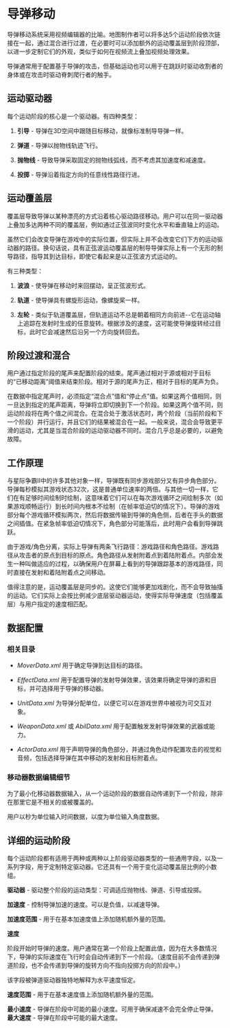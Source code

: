 # 导弹移动

导弹移动系统采用视频编辑器的比喻。地图制作者可以将多达5个运动阶段依次链接在一起，通过混合进行过渡，在必要时可以添加额外的运动覆盖层到阶段顶部，以进一步定制它们的外观，类似于如何在视频流上叠加视频处理效果。

导弹通常用于配置基于导弹的攻击，但基础运动也可以用于在跳跃时驱动收割者的身体或在攻击时驱动脊刺爬行者的触手。



## 运动驱动器

每个运动阶段的核心是一个驱动器。有四种类型：

1. **引导** - 导弹在3D空间中跟随目标移动，就像标准制导导弹一样。
2. **弹道** - 导弹以抛物线轨迹飞行。

3. **抛物线** - 导致导弹采取固定的抛物线弧线，而不考虑其加速度和减速度。
4. **投掷** - 导弹沿着指定方向的任意线性路径行进。



## 运动覆盖层

覆盖层导致导弹以某种漂亮的方式沿着核心驱动路径移动。用户可以在同一驱动器上叠加多达两种不同的覆盖层，例如通过正弦波同时变化水平和垂直轴上的运动。

虽然它们会改变导弹在游戏中的实际位置，但实际上并不会改变它们下方的运动驱动器的路径。换句话说，具有正弦波运动覆盖层的制导导弹实际上有一个无形的制导路径，指导其到达目标，即使它看起来是以正弦波方式运动的。

有三种类型：

1. **波浪** - 使导弹在移动时来回摆动，呈正弦波形式。
2. **轨道** - 使导弹具有螺旋形运动，像螺旋桨一样。

3. **左轮** - 类似于轨道覆盖层，但轨道运动不总是朝着相同方向前进--它在运动轴上追踪在发射时生成的任意旋转。根据涉及的速度，这可能使导弹旋转经过目标，此时它会减速然后沿另一个方向旋转回去。



## 阶段过渡和混合

用户通过指定阶段的尾声来配置阶段的结束。尾声通过相对于源或相对于目标的“已移动距离”阈值来结束阶段。相对于源的尾声为正，相对于目标的尾声为负。

在数据中指定尾声时，必须指定“混合点”值和“停止点”值。如果这两个值相同，则一旦达到指定的尾声距离，导弹将立即切换到下一个阶段。如果这两个值不同，则运动阶段将在两个值之间混合。在混合处于激活状态时，两个阶段（当前阶段和下一个阶段）并行运行，并且它们的结果被混合在一起。一般来说，混合会导致更平滑的运动，尤其是当混合阶段的运动驱动器不同时。混合几乎总是必要的，以避免故障。



## 工作原理

与星际争霸II中的许多其他对象一样，导弹既有同步游戏部分又有异步角色部分。导弹每秒模拟其游戏状态32次，这是普通单位速率的两倍。与其他一切一样，它们在有足够时间绘制时绘制，这意味着它们可以在每次游戏循环之间绘制多次（如果游戏顺畅运行）到长时间内根本不绘制（在帧率低迫切的情况下）。导弹的游戏部分每个游戏循环模拟两次，然后将数据传输到导弹的角色侧，后者在手头的数据之间插值。在紧急帧率低迫切情况下，角色部分可能落后，此时用户会看到导弹跳跃。

由于游戏/角色分离，实际上导弹有两条飞行路径：游戏路径和角色路径。游戏路径从攻击者的原点到目标的原点。角色路径从发射附着点到着陆附着点。内部会发生一种叫做适应的过程，以确保用户在屏幕上看到的导弹跟踪基本的游戏路径，同时直接在发射和着陆附着点之间移动。

值得注意的是，运动覆盖层是同步的。这使它们能够更加戏剧化，而不会导致抽搐的运动。它们实际上会按比例减少底层驱动器运动，使得实际导弹速度（包括覆盖层）与用户指定的速度相匹配。



## 数据配置

### 相关目录

- *MoverData.xml* 用于确定导弹到达目标的路径。
- *EffectData.xml* 用于配置导弹的发射导弹效果，该效果将确定导弹的源和目标，并可选择用于导弹的移动器。

- *UnitData.xml* 为导弹分配单位，以便它可以在游戏世界中被视为可交互对象。
  
- *WeaponData.xml* 或 *AbilData.xml* 用于配置触发发射导弹效果的武器或能力。
- *ActorData.xml* 用于声明导弹的角色部分，并通过角色动作配置攻击的视觉和音频，包括选择导弹在其中移动的发射和目标附着点。

### 移动器数据编辑细节

为了最小化移动器数据输入，从一个运动阶段的数据自动传递到下一个阶段，除非在那里它是不相关的或被覆盖的。

用户以秒为单位输入时间数据，以度为单位输入角度数据。



## 详细的运动阶段

每个运动阶段都有适用于两种或两种以上阶段驱动器类型的一些通用字段，以及一系列字段，用于定制特定驱动器。它还具有一个用于变化运动覆盖层比例的小数组。

**驱动器** - 驱动整个阶段的运动类型：可调适应抛物线、弹道、引导或投掷。

**加速度** - 控制导弹加速的速度。可以是负值，以减速导弹。

**加速度范围** - 用于在基本加速度值上添加随机额外量的范围。

**速度**

阶段开始时导弹的速度。用户通常在第一个阶段上配置此值，因为在大多数情况下，导弹的实际速度在飞行时会自动传递到下一个阶段。（速度目前不会传递到弹道阶段，也不会传递到导弹的旋转方向不指向投掷方向的阶段中。）

该字段被弹道驱动器独特地解释为水平速度恒定。

**速度范围** - 用于在基本速度值上添加随机额外量的范围。

**最小速度** - 导弹在阶段中可能的最小速度。可用于确保减速不会完全停止导弹。
**最大速度** - 导弹在阶段中可能的最大速度。
